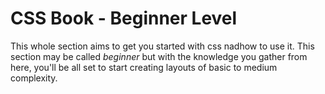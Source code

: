 # CSS Book - Beginner Level

This whole section aims to get you started with css nadhow to use it. This section may be called *beginner* but with the knowledge you gather from here, you'll be all set to start creating layouts of basic to medium complexity.
